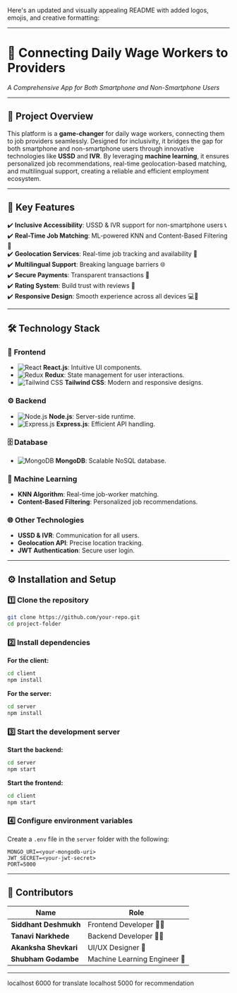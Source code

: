 Here's an updated and visually appealing README with added logos, emojis, and creative formatting:

---

# 🌟 **Connecting Daily Wage Workers to Providers**  
_A Comprehensive App for Both Smartphone and Non-Smartphone Users_  

---

## 📖 **Project Overview**  
This platform is a **game-changer** for daily wage workers, connecting them to job providers seamlessly. Designed for inclusivity, it bridges the gap for both smartphone and non-smartphone users through innovative technologies like **USSD** and **IVR**. By leveraging **machine learning**, it ensures personalized job recommendations, real-time geolocation-based matching, and multilingual support, creating a reliable and efficient employment ecosystem.  

---

## 🚀 **Key Features**  
✔️ **Inclusive Accessibility**: USSD & IVR support for non-smartphone users 📞  
✔️ **Real-Time Job Matching**: ML-powered KNN and Content-Based Filtering 🤖  
✔️ **Geolocation Services**: Real-time job tracking and availability 📍  
✔️ **Multilingual Support**: Breaking language barriers 🌐  
✔️ **Secure Payments**: Transparent transactions 💸  
✔️ **Rating System**: Build trust with reviews 🌟  
✔️ **Responsive Design**: Smooth experience across all devices 💻📱  

---

## 🛠️ **Technology Stack**  

### 🎨 **Frontend**  
- ![React](https://img.shields.io/badge/React.js-20232A?style=for-the-badge&logo=react&logoColor=61DAFB) **React.js**: Intuitive UI components.  
- ![Redux](https://img.shields.io/badge/Redux-764ABC?style=for-the-badge&logo=redux&logoColor=white) **Redux**: State management for user interactions.  
- ![Tailwind CSS](https://img.shields.io/badge/TailwindCSS-38B2AC?style=for-the-badge&logo=tailwind-css&logoColor=white) **Tailwind CSS**: Modern and responsive designs.  

### ⚙️ **Backend**  
- ![Node.js](https://img.shields.io/badge/Node.js-339933?style=for-the-badge&logo=nodedotjs&logoColor=white) **Node.js**: Server-side runtime.  
- ![Express.js](https://img.shields.io/badge/Express.js-404D59?style=for-the-badge) **Express.js**: Efficient API handling.  

### 🗄️ **Database**  
- ![MongoDB](https://img.shields.io/badge/MongoDB-47A248?style=for-the-badge&logo=mongodb&logoColor=white) **MongoDB**: Scalable NoSQL database.  

### 🤖 **Machine Learning**  
- **KNN Algorithm**: Real-time job-worker matching.  
- **Content-Based Filtering**: Personalized job recommendations.  

### 🌐 **Other Technologies**  
- **USSD & IVR**: Communication for all users.  
- **Geolocation API**: Precise location tracking.  
- **JWT Authentication**: Secure user login.  

---

## ⚙️ **Installation and Setup**  

### 1️⃣ Clone the repository  
```bash
git clone https://github.com/your-repo.git
cd project-folder
```

### 2️⃣ Install dependencies  
**For the client:**  
```bash
cd client
npm install
```  
**For the server:**  
```bash
cd server
npm install
```  

### 3️⃣ Start the development server  
**Start the backend:**  
```bash
cd server
npm start
```  
**Start the frontend:**  
```bash
cd client
npm start
```  

### 4️⃣ Configure environment variables  
Create a `.env` file in the `server` folder with the following:  
```plaintext
MONGO_URI=<your-mongodb-uri>
JWT_SECRET=<your-jwt-secret>
PORT=5000
```  

---

## 👥 **Contributors**  
| Name                   | Role               |  
|------------------------|--------------------|  
| **Siddhant Deshmukh**  | Frontend Developer 👨‍💻 |  
| **Tanavi Narkhede**    | Backend Developer 👩‍💻 |  
| **Akanksha Shevkari**  |UI/UX Designer 🎨 |  
| **Shubham Godambe**    |  Machine Learning Engineer 🤖 |  

---


localhost 6000 for translate
localhost 5000 for recommendation

